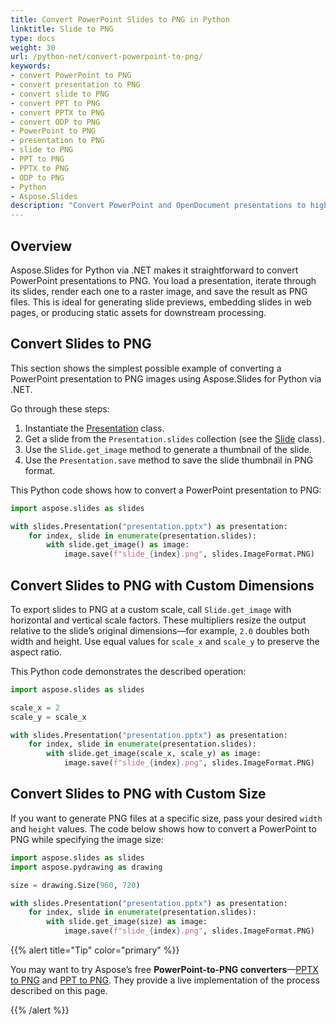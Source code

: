 ```yaml
---
title: Convert PowerPoint Slides to PNG in Python
linktitle: Slide to PNG
type: docs
weight: 30
url: /python-net/convert-powerpoint-to-png/
keywords:
- convert PowerPoint to PNG
- convert presentation to PNG
- convert slide to PNG
- convert PPT to PNG
- convert PPTX to PNG
- convert ODP to PNG
- PowerPoint to PNG
- presentation to PNG
- slide to PNG
- PPT to PNG
- PPTX to PNG
- ODP to PNG
- Python
- Aspose.Slides
description: "Convert PowerPoint and OpenDocument presentations to high-quality PNG images quickly with Aspose.Slides for Python via .NET, ensuring precise, automated results."
---
```


## **Overview**

Aspose.Slides for Python via .NET makes it straightforward to convert PowerPoint presentations to PNG. You load a presentation, iterate through its slides, render each one to a raster image, and save the result as PNG files. This is ideal for generating slide previews, embedding slides in web pages, or producing static assets for downstream processing.

## **Convert Slides to PNG**

This section shows the simplest possible example of converting a PowerPoint presentation to PNG images using Aspose.Slides for Python via .NET.

Go through these steps:

1. Instantiate the [Presentation](https://reference.aspose.com/slides/python-net/aspose.slides/presentation/) class.
1. Get a slide from the `Presentation.slides` collection (see the [Slide](https://reference.aspose.com/slides/python-net/aspose.slides/slide/) class).
1. Use the `Slide.get_image` method to generate a thumbnail of the slide.
1. Use the `Presentation.save` method to save the slide thumbnail in PNG format.

This Python code shows how to convert a PowerPoint presentation to PNG:

```py
import aspose.slides as slides

with slides.Presentation("presentation.pptx") as presentation:
    for index, slide in enumerate(presentation.slides):
        with slide.get_image() as image:
            image.save(f"slide_{index}.png", slides.ImageFormat.PNG)
```

## **Convert Slides to PNG with Custom Dimensions**

To export slides to PNG at a custom scale, call `Slide.get_image` with horizontal and vertical scale factors. These multipliers resize the output relative to the slide’s original dimensions—for example, `2.0` doubles both width and height. Use equal values for `scale_x` and `scale_y` to preserve the aspect ratio.

This Python code demonstrates the described operation:

```py
import aspose.slides as slides

scale_x = 2
scale_y = scale_x

with slides.Presentation("presentation.pptx") as presentation:
    for index, slide in enumerate(presentation.slides):
        with slide.get_image(scale_x, scale_y) as image:
            image.save(f"slide_{index}.png", slides.ImageFormat.PNG)
```

## **Convert Slides to PNG with Custom Size**

If you want to generate PNG files at a specific size, pass your desired `width` and `height` values. The code below shows how to convert a PowerPoint to PNG while specifying the image size: 

```py
import aspose.slides as slides
import aspose.pydrawing as drawing

size = drawing.Size(960, 720)

with slides.Presentation("presentation.pptx") as presentation:
    for index, slide in enumerate(presentation.slides):
        with slide.get_image(size) as image:
            image.save(f"slide_{index}.png", slides.ImageFormat.PNG)
```

{{% alert title="Tip" color="primary" %}}

You may want to try Aspose’s free **PowerPoint-to-PNG converters**—[PPTX to PNG](https://products.aspose.app/slides/conversion/pptx-to-png) and [PPT to PNG](https://products.aspose.app/slides/conversion/ppt-to-png). They provide a live implementation of the process described on this page.

{{% /alert %}}

